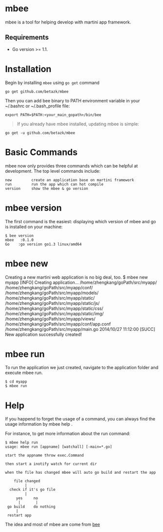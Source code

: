 mbee
====
mbee is a tool for helping develop with martini app framework.

## Requirements

- Go version >= 1.1.


Installation
===

Begin by installing `mbee` using `go get` command

	go get github.com/betazk/mbee

Then you can add bee binary to PATH environment variable in your ~/.bashrc or ~/.bash_profile file:

	export PATH=$PATH:<your_main_gopath>/bin/bee

>If you already have mbee installed, updating mbee is simple:

	go get -u github.com/betazk/mbee

Basic Commands
===

mbee now only provides three commands which can be helpful at  development. The top level commands include:

	new         create an application base on martini framework
	run         run the app which can hot compile
	version     show the mbee & go version

mbee version
===

The first command is the easiest: displaying which version of mbee and go is installed on your machine:

	$ bee version
	mbee   :0.1.0
	Go    :go version go1.3 linux/amd64

mbee new
===

Creating a new martini web application is no big deal, too.
	$ mbee new myapp
	[INFO] Creating application...
	/home/zhengkang/goPath/src/myapp/
	/home/zhengkang/goPath/src/myapp/conf/
	/home/zhengkang/goPath/src/myapp/models/
	/home/zhengkang/goPath/src/myapp/static/
	/home/zhengkang/goPath/src/myapp/static/js/
	/home/zhengkang/goPath/src/myapp/static/css/
	/home/zhengkang/goPath/src/myapp/static/img/
	/home/zhengkang/goPath/src/myapp/views/
	/home/zhengkang/goPath/src/myapp/conf/app.conf
	/home/zhengkang/goPath/src/myapp/main.go
	2014/10/27 11:12:00 [SUCC] New application successfully created!

mbee run
===

To run the application we just created, navigate to the application folder and execute mbee run.

	$ cd myapp
	$ mbee run

Help
===

If you happend to forget the usage of a command, you can always find the usage information by mbee help <command>.

For instance, to get more information about the run command:

	$ mbee help run
	usage: mbee run [appname] [watchall] [-main=*.go]

	start the appname throw exec.Command

	then start a inotify watch for current dir

	when the file has changed mbee will auto go build and restart the app

	    file changed
	         |
	  check if it's go file
	         |
	     yes     no
	      |       |
	 go build    do nothing
	     |
	 restart app

The idea and most of mbee are come from [bee](http://github.com/beego/bee)